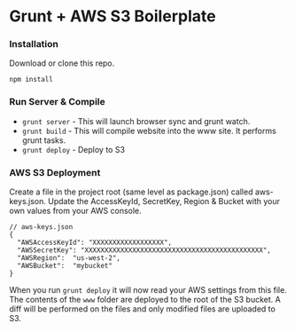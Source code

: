 # Grunt + AWS S3 Boilerplate

### Installation

Download or clone this repo.

```
npm install
```

### Run Server & Compile 
- `grunt server` - This will launch browser sync and grunt watch.
- `grunt build` - This will compile website into the www site. It performs grunt tasks.
- `grunt deploy` - Deploy to S3

### AWS S3 Deployment
Create a file in the project root (same level as package.json) called aws-keys.json. Update the AccessKeyId, SecretKey, Region & Bucket with your own values from your AWS console.

```
// aws-keys.json
{
  "AWSAccessKeyId": "XXXXXXXXXXXXXXXXXX",
  "AWSSecretKey": "XXXXXXXXXXXXXXXXXXXXXXXXXXXXXXXXXXXXXXXXXXXXX",
  "AWSRegion":  "us-west-2",
  "AWSBucket":  "mybucket"
}
```

When you run `grunt deploy` it will now read your AWS settings from this file. The contents of the `www` folder are deployed to the root of the S3 bucket. A diff will be performed on the files and only modified files are uploaded to S3.